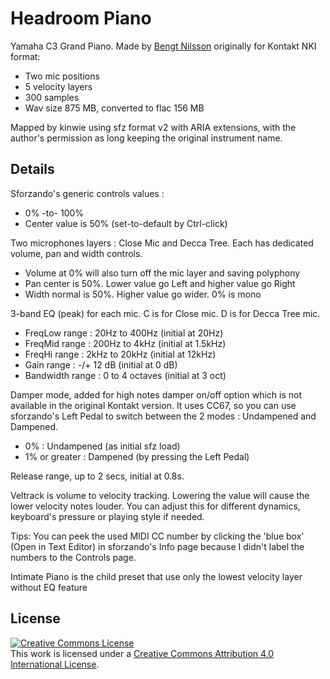 # Headroom Piano

Yamaha C3 Grand Piano.
Made by [Bengt Nilsson] originally for Kontakt NKI format:

- Two mic positions
- 5 velocity layers
- 300 samples
- Wav size 875 MB, converted to flac 156 MB

Mapped by kinwie using sfz format v2 with ARIA extensions,
with the author's permission as long keeping the original instrument name.

## Details

Sforzando's generic controls values :
- 0% -to- 100%
- Center value is 50% (set-to-default by Ctrl-click)

Two microphones layers : Close Mic and Decca Tree.
Each has dedicated volume, pan and width controls.

- Volume at 0% will also turn off the mic layer and saving polyphony
- Pan center is 50%. Lower value go Left and higher value go Right
- Width normal is 50%. Higher value go wider. 0% is mono

3-band EQ (peak) for each mic.
C is for Close mic.
D is for Decca Tree mic.

- FreqLow range : 20Hz to 400Hz (initial at 20Hz)
- FreqMid range : 200Hz to 4kHz (initial at 1.5kHz)
- FreqHi range : 2kHz to 20kHz (initial at 12kHz)
- Gain range : -/+ 12 dB (initial at 0 dB)
- Bandwidth range : 0 to 4 octaves (initial at 3 oct)

Damper mode, added for high notes damper on/off option which is not available in the original Kontakt version.
It uses CC67, so you can use sforzando's Left Pedal to switch between the 2 modes : Undampened and Dampened.
- 0% : Undampened (as initial sfz load)
- 1% or greater : Dampened (by pressing the Left Pedal)

Release range, up to 2 secs, initial at 0.8s.

Veltrack is volume to velocity tracking.
Lowering the value will cause the lower velocity notes louder.
You can adjust this for different dynamics, keyboard's pressure or playing style if needed.

Tips:
You can peek the used MIDI CC number by clicking the 'blue box' (Open in Text Editor) in sforzando's Info page because I didn't label the numbers to the Controls page.

Intimate Piano is the child preset that use only the lowest velocity layer without EQ feature

## License

<a rel="license" href="http://creativecommons.org/licenses/by/4.0/">
<img alt="Creative Commons License" style="border-width:0"
src="https://i.creativecommons.org/l/by/4.0/88x31.png" /></a><br />
This work is licensed under a <a rel="license"
href="http://creativecommons.org/licenses/by/4.0/">
Creative Commons Attribution 4.0 International License</a>.

[Bengt Nilsson]: http://www.bengtnilsson.com/samplelibraries.html
